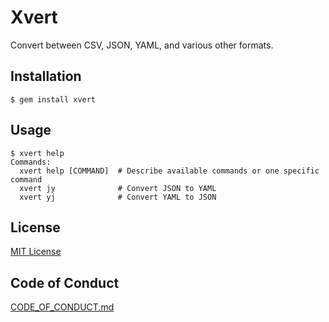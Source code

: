 # Xvert

Convert between CSV, JSON, YAML, and various other formats.

## Installation

```console
$ gem install xvert
```

## Usage

```
$ xvert help
Commands:
  xvert help [COMMAND]  # Describe available commands or one specific command
  xvert jy              # Convert JSON to YAML
  xvert yj              # Convert YAML to JSON
```

## License

[MIT License](https://opensource.org/licenses/MIT)

## Code of Conduct

[CODE_OF_CONDUCT.md](./CODE_OF_CONDUCT.md)
